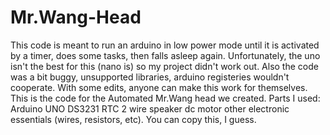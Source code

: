 # Mr.Wang-Head
This code is meant to run an arduino in low power mode until it is activated by a timer, does some tasks, then falls asleep again. Unfortunately, the uno isn't the best for this (nano is) so my project didn't work out. Also the code was a bit buggy, unsupported libraries, arduino registeries wouldn't cooperate. With some edits, anyone can make this work for themselves. 
This is the code for the Automated Mr.Wang head we created.
Parts I used: 
Arduino UNO 
DS3231 RTC
2 wire speaker
dc motor
other electronic essentials (wires, resistors, etc). 
You can copy this, I guess. 
